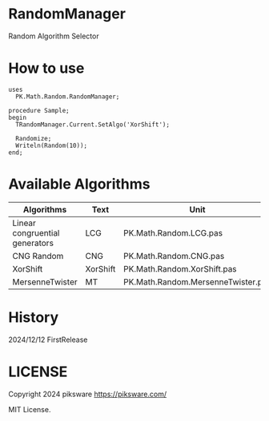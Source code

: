 # RandomManager
Random Algorithm Selector

# How to use

```delphi
uses
  PK.Math.Random.RandomManager;

procedure Sample;
begin
  TRandomManager.Current.SetAlgo('XorShift');

  Randomize;
  Writeln(Random(10));
end;
```

# Available Algorithms

|Algorithms|Text|Unit|
|---|---|---|
|Linear congruential generators|LCG|PK.Math.Random.LCG.pas|
|CNG Random|CNG|PK.Math.Random.CNG.pas|
|XorShift|XorShift|PK.Math.Random.XorShift.pas|
|MersenneTwister|MT|PK.Math.Random.MersenneTwister.pas|

# History
2024/12/12  FirstRelease

# LICENSE
Copyright 2024 piksware
https://piksware.com/

MIT License.

